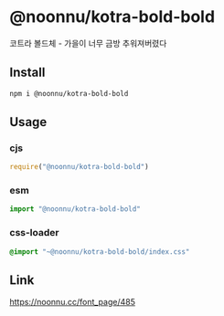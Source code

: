 # @noonnu/kotra-bold-bold
코트라 볼드체 - 가을이 너무 금방 추워져버렸다

## Install
```sh
npm i @noonnu/kotra-bold-bold
```
## Usage
### cjs
```js
require("@noonnu/kotra-bold-bold")
```
### esm
```js
import "@noonnu/kotra-bold-bold"
```
### css-loader
```css
@import "~@noonnu/kotra-bold-bold/index.css"
```

## Link
https://noonnu.cc/font_page/485